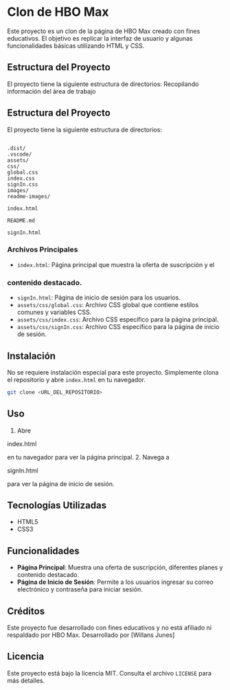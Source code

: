 # Clon de HBO Max

Este proyecto es un clon de la página de HBO Max creado con fines educativos. El objetivo es replicar la interfaz de usuario y algunas funcionalidades básicas utilizando HTML y CSS.

## Estructura del Proyecto

El proyecto tiene la siguiente estructura de directorios:
Recopilando información del área de trabajo



## Estructura del Proyecto

El proyecto tiene la siguiente estructura de directorios:
```

.dist/
.vscode/
assets/
css/
global.css
index.css
signIn.css
images/
readme-images/

index.html

README.md

signIn.html

````

### Archivos Principales

- `index.html`: Página principal que muestra la oferta de suscripción y el
### contenido destacado.
- `signIn.html`: Página de inicio de sesión para los usuarios.
- `assets/css/global.css`: Archivo CSS global que contiene estilos comunes y variables CSS.
- `assets/css/index.css`: Archivo CSS específico para la página principal.
- `assets/css/signIn.css`: Archivo CSS específico para la página de inicio de sesión.

## Instalación

No se requiere instalación especial para este proyecto. Simplemente clona el repositorio y abre `index.html` en tu navegador.

```sh
git clone <URL_DEL_REPOSITORIO>
````

## Uso

1. Abre

index.html

en tu navegador para ver la página principal. 2. Navega a

signIn.html

para ver la página de inicio de sesión.

## Tecnologías Utilizadas

- HTML5
- CSS3

## Funcionalidades

- **Página Principal**: Muestra una oferta de suscripción, diferentes planes y contenido destacado.
- **Página de Inicio de Sesión**: Permite a los usuarios ingresar su correo electrónico y contraseña para iniciar sesión.

## Créditos

Este proyecto fue desarrollado con fines educativos y no está afiliado ni respaldado por HBO Max.
Desarrollado por [Willans Junes]

## Licencia

Este proyecto está bajo la licencia MIT. Consulta el archivo `LICENSE` para más detalles.


